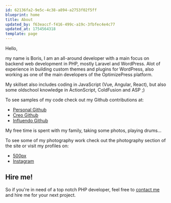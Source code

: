 ```yaml
---
id: 62136fa2-9e5c-4c38-a894-a2753f02f5ff
blueprint: home
title: About
updated_by: f63eaccf-f416-499c-a19c-3fbfec4e4c77
updated_at: 1754564318
template: page
---
```

Hello,

my name is Boris, I am an all-around developer with a main focus on backend web development in PHP, mostly Laravel and WordPress. Alot of experience in building custom themes and plugins for WordPress, also working as one of the main developers of the OptimizePress platform.

My skillset also includes coding in JavaScript (Vue, Angular, React), but also some oldschool knowledge in ActionScript, ColdFusion and ASP ;)

To see samples of my code check out my Github contributions at:
- [Personal Github](https://github.com/bstrahija)
- [Creo Github](https://github.com/creolab)
- [Influendo Github](https://github.com/influendo)

My free time is spent with my family, taking some photos, playing drums...

To see some of my photography work check out the photography section of the site or visit my profiles on:
- [500px](https://500px.com/borisstrahija)
- [Instagram](https://www.instagram.com/bstrahija)

## Hire me!
So if you're in need of a top notch PHP developer, feel free to [contact me](https://bstrahija.typeform.com/to/btZ1aW) and hire me for your next project.